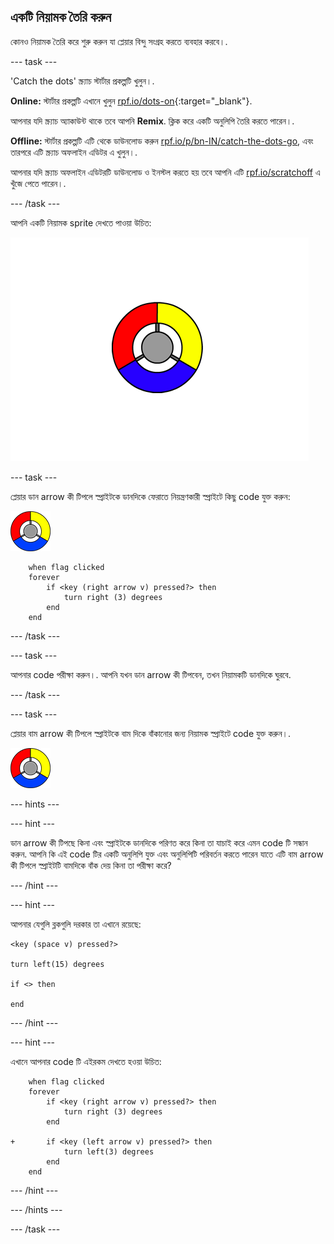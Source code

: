 ## একটি নিয়ামক তৈরি করুন

কোনও নিয়ামক তৈরি করে শুরু করুন যা প্লেয়ার বিন্দু সংগ্রহ করতে ব্যবহার করবে।.

--- task ---

'Catch the dots' স্ক্র্যাচ স্টার্টার প্রকল্পটি খুলুন।.

**Online:** স্টার্টার প্রকল্পটি এখানে খুলুন [rpf.io/dots-on](http://rpf.io/dots-on){:target="_blank"}.

আপনার যদি স্ক্র্যাচ অ্যাকাউন্ট থাকে তবে আপনি **Remix**. ক্লিক করে একটি অনুলিপি তৈরি করতে পারেন।.

**Offline:** স্টার্টার প্রকল্পটি এটি থেকে ডাউনলোড করুন [rpf.io/p/bn-IN/catch-the-dots-go](http://rpf.io/p/bn-IN/catch-the-dots-go), এবং তারপরে এটি স্ক্র্যাচ অফলাইন এডিটর এ খুলুন।.

আপনার যদি স্ক্র্যাচ অফলাইন এডিটরটি ডাউনলোড ও ইনস্টল করতে হয় তবে আপনি এটি [rpf.io/scratchoff](http://rpf.io/scratchoff) এ খুঁজে পেতে পারেন।.

--- /task ---

আপনি একটি নিয়ামক sprite দেখতে পাওয়া উচিত:

![screenshot](images/dots-controller.png)

--- task ---

প্লেয়ার ডান arrow কী টিপলে স্প্রাইটকে ডানদিকে ফেরাতে নিয়ন্ত্রণকারী স্প্রাইটে কিছু code যুক্ত করুন:

![Controller sprite](images/controller-sprite.png)

```blocks3
    when flag clicked
    forever
        if <key (right arrow v) pressed?> then
            turn right (3) degrees
        end
    end
```

--- /task ---

--- task ---

আপনার code পরীক্ষা করুন।. আপনি যখন ডান arrow কী টিপবেন, তখন নিয়ামকটি ডানদিকে ঘুরবে.

--- /task ---

--- task ---

প্লেয়ার বাম arrow কী টিপলে স্প্রাইটকে বাম দিকে বাঁকানোর জন্য নিয়ামক স্প্রাইটে code যুক্ত করুন।.

![Controller sprite](images/controller-sprite.png)

--- hints ---


--- hint ---

ডান arrow কী টিপছে কিনা এবং স্প্রাইটকে ডানদিকে পরিণত করে কিনা তা যাচাই করে এমন code টি সন্ধান করুন. আপনি কি এই code টির একটি অনুলিপি যুক্ত এবং অনুলিপিটি পরিবর্তন করতে পারেন যাতে এটি বাম arrow কী টিপলে স্প্রাইটটি বামদিকে বাঁক দেয় কিনা তা পরীক্ষা করে?

--- /hint ---

--- hint ---

আপনার যেগুলি ব্লকগুলি দরকার তা এখানে রয়েছে:

```blocks3
<key (space v) pressed?>

turn left(15) degrees

if <> then

end
```

--- /hint ---

--- hint ---

এখানে আপনার code টি এইরকম দেখতে হওয়া উচিত:

```blocks3
    when flag clicked
    forever
        if <key (right arrow v) pressed?> then
            turn right (3) degrees
        end

+       if <key (left arrow v) pressed?> then
            turn left(3) degrees
        end
    end
```

--- /hint ---

--- /hints ---

--- /task ---